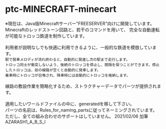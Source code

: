 # ptc-MINECRAFT-minecart<br>
※現在は、Java版Minecraftサーバー"FREESERVER"向けに開発しています。<br>
Minecraftのレッドストーン回路と、若干のコマンドを用いて、
完全な自動運転が可能なトロッコ鉄道を制作しています。<br>
<br>
利用者が説明なしでも快適に利用できるように、一般的な鉄道を模倣しています。<br>
`駅で発車メロディが流れ終わると、自動的に発進し次の駅まで走行します。`<br>
`トロッコ同士が衝突しないよう、後続のトロッコを停止し、間隔を保つことができます。停止したトロッコは、前の線路が空くと自動的に発車します。`<br>
`乗車時にトロッコが召喚され、降車時には自動的にトロッコを格納します。`<br>
<br>
線路の敷設作業を簡略化するため、ストラクチャーデータでパーツが提供されます。<br>
<br>
適用したいワールドファイルの中に、generatedを移して下さい。<br>
パーツの名前は、Rules_for_naming_partsに従ってネーミングされています。<br>
ただし、全ての組み合わせのサポートはしていません。
2021/02/06 加筆
AZARASH1_A_B_S_I
